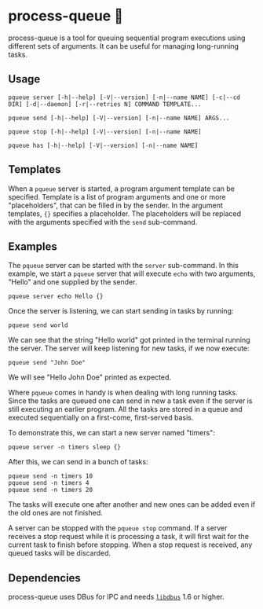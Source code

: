 # process-queue :train:

process-queue is a tool for queuing sequential program executions using
different sets of arguments. It can be useful for managing long-running tasks.

## Usage

    pqueue server [-h|--help] [-V|--version] [-n|--name NAME] [-c|--cd DIR] [-d|--daemon] [-r|--retries N] COMMAND TEMPLATE...

    pqueue send [-h|--help] [-V|--version] [-n|--name NAME] ARGS...

    pqueue stop [-h|--help] [-V|--version] [-n|--name NAME]

    pqueue has [-h|--help] [-V|--version] [-n|--name NAME]

## Templates

When a `pqueue` server is started, a program argument template can be specified.
Template is a list of program arguments and one or more "placeholders", that can
be filled in by the sender. In the argument templates, `{}` specifies a
placeholder. The placeholders will be replaced with the arguments specified with
the `send` sub-command.

## Examples

The `pqueue` server can be started with the `server` sub-command. In this
example, we start a `pqueue` server that will execute `echo` with two arguments,
"Hello" and one supplied by the sender.

    pqueue server echo Hello {}

Once the server is listening, we can start sending in tasks by running:

    pqueue send world

We can see that the string "Hello world" got printed in the terminal running the
server. The server will keep listening for new tasks, if we now execute:

    pqueue send "John Doe"

We will see "Hello John Doe" printed as expected.

Where `pqueue` comes in handy is when dealing with long running tasks. Since the
tasks are queued one can send in new a task even if the server is still
executing an earlier program. All the tasks are stored in a queue and executed
sequentially on a first-come, first-served basis.

To demonstrate this, we can start a new server named "timers":

    pqueue server -n timers sleep {}

After this, we can send in a bunch of tasks:

    pqueue send -n timers 10
    pqueue send -n timers 4
    pqueue send -n timers 20

The tasks will execute one after another and new ones can be added even if the
old ones are not finished.

A server can be stopped with the `pqueue stop` command. If a server receives a
stop request while it is processing a task, it will first wait for the current
task to finish before stopping. When a stop request is received, any queued
tasks will be discarded.

## Dependencies

process-queue uses DBus for IPC and
needs [`libdbus`](https://dbus.freedesktop.org/releases/dbus/) 1.6 or higher.
